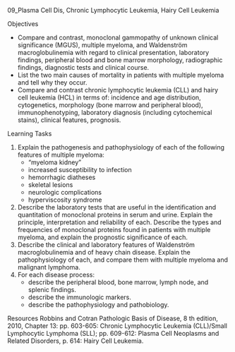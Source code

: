 09_Plasma Cell Dis, Chronic Lymphocytic Leukemia, Hairy Cell Leukemia

Objectives
 
* Compare and contrast, monoclonal gammopathy of unknown clinical significance (MGUS), multiple myeloma, and Waldenström macroglobulinemia with regard to clinical presentation, laboratory findings, peripheral blood and bone marrow morphology, radiographic findings, diagnostic tests and clinical course. 
* List the two main causes of mortality in patients with multiple myeloma and tell why they occur.
* Compare and contrast chronic lymphocytic leukemia (CLL) and hairy cell leukemia (HCL) in terms of: incidence and age distribution, cytogenetics, morphology (bone marrow and peripheral blood), immunophenotyping, laboratory diagnosis (including cytochemical stains), clinical features, prognosis.
 
Learning Tasks

1. Explain the pathogenesis and pathophysiology of each of the following features of multiple myeloma:
	* “myeloma kidney”
	* increased susceptibility to infection
	* hemorrhagic diatheses
	* skeletal lesions
	* neurologic complications
	* hyperviscosity syndrome
2. Describe the laboratory tests that are useful in the identification and quantitation of monoclonal proteins in serum and urine. Explain the principle, interpretation and reliability of each. Describe the types and frequencies of monoclonal proteins found in patients with multiple myeloma, and explain the prognostic significance of each.
3. Describe the clinical and laboratory features of Waldenström macroglobulinemia and of heavy chain disease. Explain the pathophysiology of each, and compare them with multiple myeloma and malignant lymphoma.
4. For each disease process:
	* describe the peripheral blood, bone marrow, lymph node, and splenic findings.
	* describe the immunologic markers.
	* describe the pathophysiology and pathobiology.

Resources
Robbins and Cotran Pathologic Basis of Disease, 8 th edition, 2010,
Chapter 13: pp. 603-605: Chronic Lymphocytic Leukemia (CLL)/Small Lymphocytic Lymphoma (SLL); pp. 609-612: Plasma Cell Neoplasms and Related Disorders, p. 614: Hairy Cell Leukemia.

